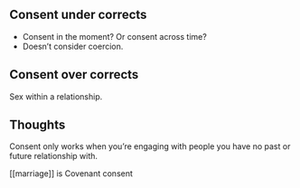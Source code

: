 
## Consent under corrects

- Consent in the moment? Or consent across time?
- Doesn’t consider coercion.

## Consent over corrects

Sex within a relationship.

## Thoughts

Consent only works when you’re engaging with people you have no past or future relationship with.

[[marriage]] is Covenant consent




